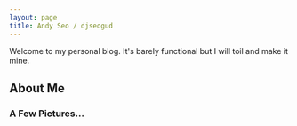```yaml
---
layout: page
title: Andy Seo / djseogud
---
```

Welcome to my personal blog. It's barely functional but I will toil and make it mine.

## About Me 



### A Few Pictures...

